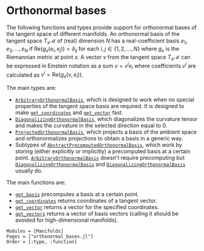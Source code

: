 # Orthonormal bases

The following functions and types provide support for orthonormal bases of the tangent space of different manifolds.
An orthonormal basis of the tangent space $T_x \mathcal M$ of (real) dimension $N$ has a real-coefficient basis $e_1, e_2, …, e_N$ if $\mathrm{Re}(g_x(e_i, e_j)) = \delta_{ij}$ for each $i,j ∈ \{1, 2, …, N\}$ where $g_x$ is the Riemannian metric at point $x$.
A vector $v$ from the tangent space $T_x \mathcal M$ can be expressed in Einstein notation as a sum $v = v^i e_i$ where coefficients $v^i$ are calculated as $v^i = \mathrm{Re}(g_x(v, e_i))$.

The main types are:
* [`ArbitraryOrthonormalBasis`](@ref), which is designed to work when no special properties of the tangent space basis are required.
   It is designed to make [`get_coordinates`](@ref) and [`get_vector`](@ref) fast.
* [`DiagonalizingOrthonormalBasis`](@ref), which diagonalizes the curvature tensor and makes the curvature in the selected direction equal to 0.
* [`ProjectedOrthonormalBasis`](@ref), which projects a basis of the ambient space and orthonormalizes projections to obtain a basis in a generic way.
* Subtypes of [`AbstractPrecomputedOrthonormalBasis`](@ref), which work by storing (either explicitly or implicitly) a precomputed basis at a certain point.
  [`ArbitraryOrthonormalBasis`](@ref) doesn't require precomputing but [`DiagonalizingOrthonormalBasis`](@ref) and [`DiagonalizingOrthonormalBasis`](@ref) usually do.

The main functions are:
* [`get_basis`](@ref) precomputes a basis at a certain point.
* [`get_coordinates`](@ref) returns coordinates of a tangent vector.
* [`get_vector`](@ref) returns a vector for the specified coordinates.
* [`get_vectors`](@ref) returns a vector of basis vectors (calling it should be avoided for high-dimensional manifolds).

```@autodocs
Modules = [Manifolds]
Pages = ["orthonormal_bases.jl"]
Order = [:type, :function]
```
